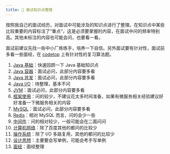 ```yaml
---
title: 💂 面试知识点整理
---
```


按照我自己的面试经历，对面试中可能涉及的知识点进行了整理。在知识点中某些比较重要的内容标注了“重点”，这是必须要掌握的内容，在面试中问的频率特别高。其他未标注的内容也可能会问，也要看一看。

面试前建议先找一些中小厂练练手，培养一下自信。另外面试要有针对性，面试前多看一些面经，在 [codetop](https://codetop.cc/#/home) 上有针对性的复习算法题。

1. [Java 基础](/interview/java-basic/)：快速回顾一下 Java 基础知识点
2. [Java 容器](/interview/java-basic/)：面试必问，此部分内容要多看
3. [Java 并发](/interview/java-basic/)：面试必问，此部分内容要多看
4. [Java I/O](/interview/java-basic/)：待整理，基本不问
5. [JVM](/interview/java-basic/)：面试必问，此部分内容要多看
6. [框架使用](/interview/java-basic/)：问的较少，不建议花太多时间准备，如果有微服务相关经验建议好好准备一下微服务相关的内容
7. [MySQL](/interview/java-basic/)：面试必问，此部分内容要多看
8. [Redis](/interview/java-basic/)：相对 MySQL 而言，问的会少一些
9. [中间件](/interview/java-basic/)：问的相对较少，一般可能会在二面问问
10. [计算机网络](/interview/java-basic/)：除了百度其他的都问的比较少
11. [操作系统](/interview/java-basic/)：除了 I/O 多路复用，其他的都问的比较少
12. [设计思想](/interview/java-basic/)：主要要会写单例，可能会考手写单例
13. [面经](/interview/experience)：面经整理
